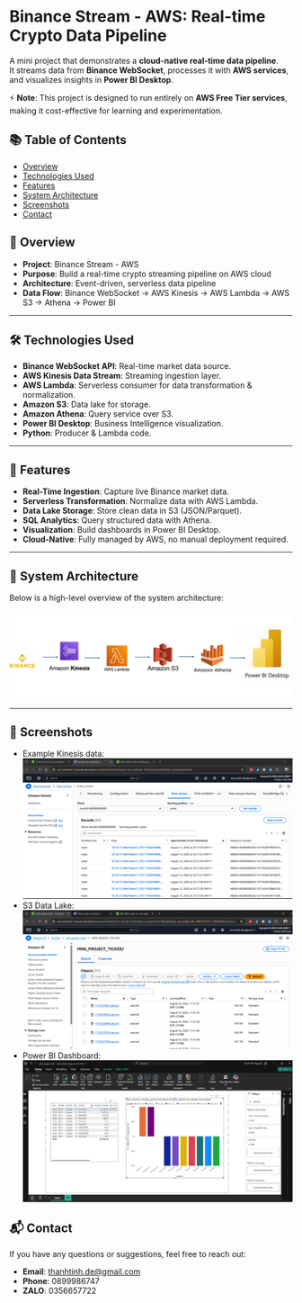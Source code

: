 # Binance Stream - AWS: Real-time Crypto Data Pipeline

A mini project that demonstrates a **cloud-native real-time data pipeline**.  
It streams data from **Binance WebSocket**, processes it with **AWS services**, and visualizes insights in **Power BI Desktop**.  

⚡ **Note**: This project is designed to run entirely on **AWS Free Tier services**, making it cost-effective for learning and experimentation.  


## 📚 Table of Contents
- [Overview](#overview)
- [Technologies Used](#technologies-used)
- [Features](#features)
- [System Architecture](#system-architecture)
- [Screenshots](#screenshots)
- [Contact](#contact)

## 📌 Overview

- **Project**: Binance Stream - AWS  
- **Purpose**: Build a real-time crypto streaming pipeline on AWS cloud  
- **Architecture**: Event-driven, serverless data pipeline  
- **Data Flow**: Binance WebSocket → AWS Kinesis → AWS Lambda → AWS S3 → Athena → Power BI  

---

## 🛠️ Technologies Used
- **Binance WebSocket API**: Real-time market data source.  
- **AWS Kinesis Data Stream**: Streaming ingestion layer.  
- **AWS Lambda**: Serverless consumer for data transformation & normalization.  
- **Amazon S3**: Data lake for storage.  
- **Amazon Athena**: Query service over S3.  
- **Power BI Desktop**: Business Intelligence visualization.  
- **Python**: Producer & Lambda code.  

---

## 🚀 Features
- **Real-Time Ingestion**: Capture live Binance market data.  
- **Serverless Transformation**: Normalize data with AWS Lambda.  
- **Data Lake Storage**: Store clean data in S3 (JSON/Parquet).  
- **SQL Analytics**: Query structured data with Athena.  
- **Visualization**: Build dashboards in Power BI Desktop.  
- **Cloud-Native**: Fully managed by AWS, no manual deployment required.  

---

## 🧱 System Architecture
Below is a high-level overview of the system architecture:

![System Architecture](images/mini_project_aws_system_architecture.png)

---

## 📸 Screenshots
- Example Kinesis data:  
  ![Kinesis Query](images/kineis_ticker_stream.png)  
- S3 Data Lake:  
  ![S3 Data Lake](images/s3_mini_project.png)  
- Power BI Dashboard:  
  ![Power BI Dashboard](images/Power_bi_mini_project.png)  


## 📬 Contact
If you have any questions or suggestions, feel free to reach out:

- **Email**: thanhtinh.de@gmail.com  
- **Phone**: 0899986747  
- **ZALO**: 0356657722  
